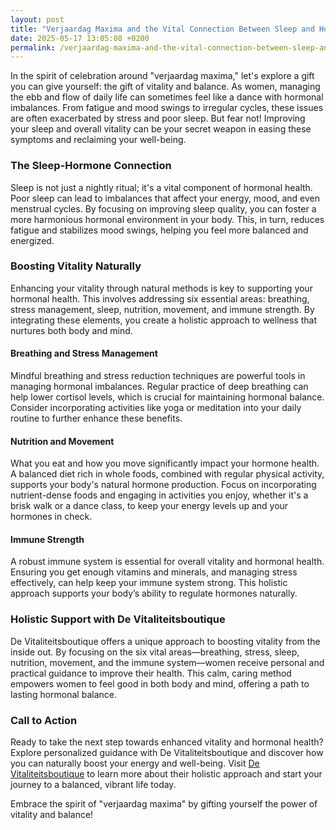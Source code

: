 ```yaml
---
layout: post
title: "Verjaardag Maxima and the Vital Connection Between Sleep and Hormones"
date: 2025-05-17 13:05:08 +0200
permalink: /verjaardag-maxima-and-the-vital-connection-between-sleep-and-hormones/
---
```



In the spirit of celebration around "verjaardag maxima," let's explore a gift you can give yourself: the gift of vitality and balance. As women, managing the ebb and flow of daily life can sometimes feel like a dance with hormonal imbalances. From fatigue and mood swings to irregular cycles, these issues are often exacerbated by stress and poor sleep. But fear not! Improving your sleep and overall vitality can be your secret weapon in easing these symptoms and reclaiming your well-being.

### The Sleep-Hormone Connection

Sleep is not just a nightly ritual; it's a vital component of hormonal health. Poor sleep can lead to imbalances that affect your energy, mood, and even menstrual cycles. By focusing on improving sleep quality, you can foster a more harmonious hormonal environment in your body. This, in turn, reduces fatigue and stabilizes mood swings, helping you feel more balanced and energized.

### Boosting Vitality Naturally

Enhancing your vitality through natural methods is key to supporting your hormonal health. This involves addressing six essential areas: breathing, stress management, sleep, nutrition, movement, and immune strength. By integrating these elements, you create a holistic approach to wellness that nurtures both body and mind.

#### Breathing and Stress Management

Mindful breathing and stress reduction techniques are powerful tools in managing hormonal imbalances. Regular practice of deep breathing can help lower cortisol levels, which is crucial for maintaining hormonal balance. Consider incorporating activities like yoga or meditation into your daily routine to further enhance these benefits.

#### Nutrition and Movement

What you eat and how you move significantly impact your hormone health. A balanced diet rich in whole foods, combined with regular physical activity, supports your body's natural hormone production. Focus on incorporating nutrient-dense foods and engaging in activities you enjoy, whether it's a brisk walk or a dance class, to keep your energy levels up and your hormones in check.

#### Immune Strength

A robust immune system is essential for overall vitality and hormonal health. Ensuring you get enough vitamins and minerals, and managing stress effectively, can help keep your immune system strong. This holistic approach supports your body’s ability to regulate hormones naturally.

### Holistic Support with De Vitaliteitsboutique

De Vitaliteitsboutique offers a unique approach to boosting vitality from the inside out. By focusing on the six vital areas—breathing, stress, sleep, nutrition, movement, and the immune system—women receive personal and practical guidance to improve their health. This calm, caring method empowers women to feel good in both body and mind, offering a path to lasting hormonal balance.

### Call to Action

Ready to take the next step towards enhanced vitality and hormonal health? Explore personalized guidance with De Vitaliteitsboutique and discover how you can naturally boost your energy and well-being. Visit [De Vitaliteitsboutique](https://www.devitaliteitsboutique.nl/slaapformule) to learn more about their holistic approach and start your journey to a balanced, vibrant life today. 

Embrace the spirit of "verjaardag maxima" by gifting yourself the power of vitality and balance!